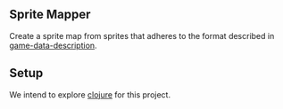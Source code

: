 Sprite Mapper
-------------

Create a sprite map from sprites that adheres to the format described
in [game-data-description][].

Setup
-----

We intend to explore [clojure][] for this project.

[game-data-description]: https://github.com/Chair-of-Indefinite-Studies/game-data-description
[clojure]: http://clojure.org/

